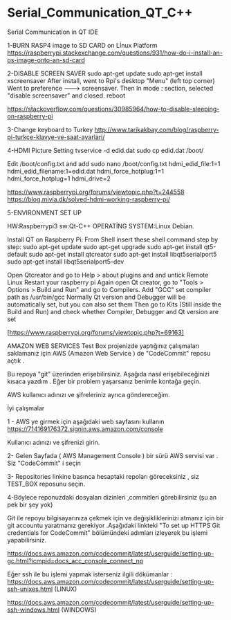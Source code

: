 # Serial_Communication_QT_C++
Serial Communication in QT IDE


1-BURN RASP4 image to SD CARD on Lİnux Platform
https://raspberrypi.stackexchange.com/questions/931/how-do-i-install-an-os-image-onto-an-sd-card

2-DISABLE SCREEN SAVER
   sudo apt-get update
   sudo apt-get install xscreensaver
After install, went to Rpi's desktop "Menu" (left top corner)
Went to preference ---> screensaver.
Then In mode : section, selected "disable screensaver" and closed.
   reboot
   
https://stackoverflow.com/questions/30985964/how-to-disable-sleeping-on-raspberry-pi

3-Change keyboard to Turkey
http://www.tarikakbay.com/blog/raspberry-pi-turkce-klavye-ve-saat-ayarlari/

4-HDMI Picture Setting
    tvservice -d edid.dat
    sudo cp edid.dat /boot/

Edit /boot/config.txt and add
    sudo nano /boot/config.txt
    hdmi_edid_file:1=1
    hdmi_edid_filename:1=edid.dat
    hdmi_force_hotplug:1=1
    hdmi_force_hotplug=1
    hdmi_drive=2

https://www.raspberrypi.org/forums/viewtopic.php?t=244558
https://blog.mivia.dk/solved-hdmi-working-raspberry-pi/



5-ENVIRONMENT SET UP

HW:Raspberrypi3
sw:Qt-C++
OPERATİNG SYSTEM:Linux Debian.

Install QT on Raspberry Pi:
From Shell insert these shell command step by step:
   sudo apt-get update
   sudo apt-get upgrade
   sudo apt-get install qt5-default
   sudo apt-get install qtcreator
   sudo apt-get install libqt5serialport5
   sudo apt-get install libqt5serialport5-dev
   
Open Qtcreator and go to Help > about plugins and and untick Remote Linux
Restart your raspberry pi
Again open Qt creator, go to "Tools > Options > Build and Run" and go to Compilers. Add "GCC" set compiler path as /usr/bin/gcc
Normally Qt version and Debugger will be automatically set, but you can also set them
Then go to Kits (Still inside the Build and Run) and check whether Compiler, Debugger and Qt version are set

[https://www.raspberrypi.org/forums/viewtopic.php?t=69163]


AMAZON WEB SERVICES
Test Box projenizde yaptığınız çalışmaları saklamanız için AWS (Amazon Web Service ) de
"CodeCommit" reposu açtık  .

Bu repoya "git" üzerinden erişebilirsiniz. Aşağıda nasıl erişebileceğinizi kısaca yazdım . Eğer bir problem yaşarsanız benimle kontağa geçin.

AWS  kullanıcı adınızı ve şifreleriniz ayrıca göndereceğim.

İyi çalışmalar

1 - AWS ye girmek için aşağıdaki web sayfasını kullanın
https://714169176372.signin.aws.amazon.com/console

Kullanıcı adınızı ve şifrenizi girin.

2- Gelen Sayfada ( AWS Management Console ) bir sürü AWS servisi var . Siz "CodeCommit" i seçin

3- Repositories linkine basınca hesaptaki repoları göreceksiniz , siz TEST_BOX reposunu seçin.

4-Böylece reponuzdaki dosyaları dizinleri ,commitleri görebilirsiniz (şu an pek bir şey yok)

Git ile repoyu bilgisayarınıza çekmek için  ve değişikliklerinizi atmanız için bir git accountu yaratmanız gerekiyor .Aşağıdaki linkteki
"To set up HTTPS Git credentials for CodeCommit" bölümündeki adımları izleyerek bu işlemi yapabilirsiniz.

https://docs.aws.amazon.com/codecommit/latest/userguide/setting-up-gc.html?icmpid=docs_acc_console_connect_np


Eğer ssh ile bu işlemi yapmak isterseniz ilgili dökümanlar :
https://docs.aws.amazon.com/codecommit/latest/userguide/setting-up-ssh-unixes.html  (LINUX)

https://docs.aws.amazon.com/codecommit/latest/userguide/setting-up-ssh-windows.html (WINDOWS)

